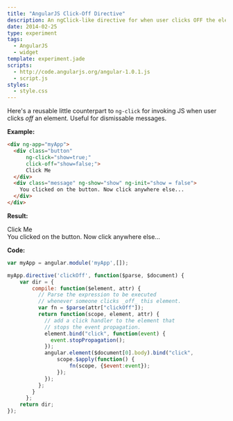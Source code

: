 ```yaml
---
title: "AngularJS Click-Off Directive"
description: An ngClick-like directive for when user clicks OFF the element.
date: 2014-02-25
type: experiment
tags:
  - AngularJS
  - widget
template: experiment.jade
scripts:
  - http://code.angularjs.org/angular-1.0.1.js
  - script.js
styles:
  - style.css
---
```


Here's a reusable little counterpart to `ng-click` for invoking JS when user
clicks *off* an element.  Useful for dismissable messages.

**Example:**

```html
<div ng-app="myApp">
  <div class="button" 
      ng-click="show=true;"
      click-off="show=false;">
      Click Me
  </div>
  <div class="message" ng-show="show" ng-init="show = false">
    You clicked on the button. Now click anywhere else...
  </div>
</div>
```

**Result:**

<div ng-app="myApp">
  <div class="button" 
      ng-click="show=true;"
      click-off="show=false;">
      Click Me
  </div>
  <div class="message" ng-show="show" ng-init="show = false">
    You clicked on the button. Now click anywhere else...
  </div>
</div>


**Code:**
```javascript
var myApp = angular.module('myApp',[]);

myApp.directive('clickOff', function($parse, $document) {
    var dir = {
        compile: function($element, attr) {
          // Parse the expression to be executed
          // whenever someone clicks _off_ this element.
          var fn = $parse(attr["clickOff"]);
          return function(scope, element, attr) {
            // add a click handler to the element that
            // stops the event propagation.
            element.bind("click", function(event) {
              event.stopPropagation();
            });
            angular.element($document[0].body).bind("click",                                                                 function(event) {
                scope.$apply(function() {
                    fn(scope, {$event:event});
                });
            });
          };
        }
      };
    return dir;
});
```
